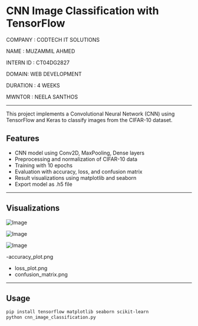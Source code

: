 
# CNN Image Classification with TensorFlow

COMPANY : CODTECH IT SOLUTIONS

NAME : MUZAMMIL AHMED 

INTERN ID : CT04DG2827

DOMAIN: WEB DEVELOPMENT 

DURATION : 4 WEEKS 

MWNTOR : NEELA SANTHOS 

---

This project implements a Convolutional Neural Network (CNN) using TensorFlow and Keras to classify images from the CIFAR-10 dataset.

## Features
- CNN model using Conv2D, MaxPooling, Dense layers
- Preprocessing and normalization of CIFAR-10 data
- Training with 10 epochs
- Evaluation with accuracy, loss, and confusion matrix
- Result visualizations using matplotlib and seaborn
- Export model as .h5 file

---

## Visualizations
![Image](https://github.com/user-attachments/assets/ea61fba2-30ac-48fc-845b-b47790553ea8)

![Image](https://github.com/user-attachments/assets/410aeb24-fe10-44f3-b9fd-d8502a423db0)

![Image](https://github.com/user-attachments/assets/fd6e4e47-98d4-4ea3-9b9b-f76d6b7c5d4f)

-accuracy_plot.png
- loss_plot.png
- confusion_matrix.png

---

## Usage
```bash
pip install tensorflow matplotlib seaborn scikit-learn
python cnn_image_classification.py
```
